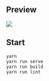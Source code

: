 ## Preview
![](https://i.imgur.com/0ubBemI.png)

## Start

```
yarn
yarn run serve
yarn run build
yarn run lint
```
